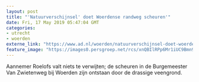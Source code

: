 ```yaml
---
layout: post
title: "'Natuurverschijnsel' doet Woerdense randweg scheuren'"
date: Fri, 17 May 2019 05:47:04 GMT
categories: 
- utrecht 
- woerden 
externe_link: "https://www.ad.nl/woerden/natuurverschijnsel-doet-woerdense-randweg-scheuren~ad9e1ca6/"
feature_image: "https://images0.persgroep.net/rcs/xnQBIlRPp6Mr1iUC9Bmn9QtlfoI/diocontent/148528008/_fitwidth/400/?appId=21791a8992982cd8da851550a453bd7f&quality=0.7"
---
```


Aannemer Roelofs valt niets te verwijten; de scheuren in de Burgemeester Van Zwietenweg bij Woerden zijn ontstaan door de drassige veengrond.
